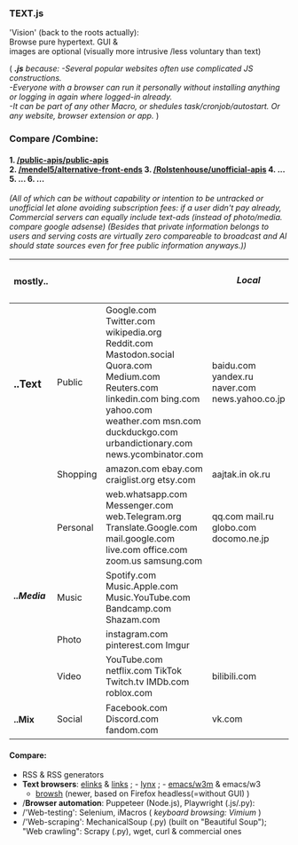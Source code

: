 ### TEXT.js 
'Vision' (back to the roots actually):  
Browse pure hypertext. GUI &amp; <br> images are optional (visually more intrusive /less voluntary than text)  

( <i>**.js** because:
-Several popular websites often use complicated JS constructions.
<br>-Everyone with a  browser can run it personally without installing anything or logging in again where logged-in already.
<br>-It can be part of any other Macro, or shedules task/cronjob/autostart.  Or any website, browser extension or app.</i>  )

### Compare /Combine:
#### 1. [/public-apis/public-apis](https://github.com/public-apis/public-apis)   <br> 2. [/mendel5/alternative-front-ends](https://github.com/mendel5/alternative-front-ends)  3.  [/Rolstenhouse/unofficial-apis](https://github.com/Rolstenhouse/unofficial-apis )  4. ... 5. ... 6. ...
_(All of which can be without capability or intention to be untracked or unofficial let alone avoiding subscription fees: if a user didn't pay already, Commercial servers can equally include text-ads (instead of photo/media. compare google adsense) (Besides that private information belongs to users and serving costs are virtually zero compareable to broadcast and AI should state sources even for free public information anyways.))_

| mostly.. | |   |  <h5> Local |
|-|-|-|-|
|<h3> ..Text | Public | Google.com Twitter.com wikipedia.org Reddit.com Mastodon.social Quora.com  Medium.com Reuters.com  linkedin.com  bing.com yahoo.com weather.com  msn.com  duckduckgo.com urbandictionary.com news.ycombinator.com | baidu.com yandex.ru naver.com news.yahoo.co.jp   |
| | Shopping  | amazon.com ebay.com craiglist.org etsy.com |  aajtak.in ok.ru  |
|  | Personal | web.whatsapp.com  Messenger.com  web.Telegram.org Translate.Google.com  mail.google.com live.com office.com zoom.us samsung.com  |  qq.com mail.ru globo.com docomo.ne.jp   |
|<h5> ..Media| Music | Spotify.com   Music.Apple.com   Music.YouTube.com  Bandcamp.com Shazam.com | |
|| Photo | instagram.com  pinterest.com  Imgur |   |
|| Video | YouTube.com netflix.com TikTok Twitch.tv IMDb.com roblox.com |  bilibili.com |
| <h4> ..Mix | Social | Facebook.com Discord.com fandom.com |   vk.com |

#### Compare:  
 - RSS & RSS generators
 - **Text browsers**: [elinks](https://github.com/rkd77/elinks/)   & [links](https://github.com/spartrekus/links2)  ;   - [lynx](https://github.com/ThomasDickey/lynx-snapshots) ;   - [emacs/w3m](https://github.com/emacs-w3m/emacs-w3m) & emacs/w3
    - [browsh](https://github.com/browsh-org/browsh) (newer, based on Firefox headless(=without GUI) )
 - /**Browser automation**: Puppeteer (Node.js),  Playwright (.js/.py):
 - /'Web-testing': Selenium, iMacros  ( _keyboard browsing: Vimium_ )
 - /'Web-scraping': MechanicalSoup (.py) (built on "Beautiful Soup"); "Web crawling": Scrapy (.py), wget, curl & commercial ones





